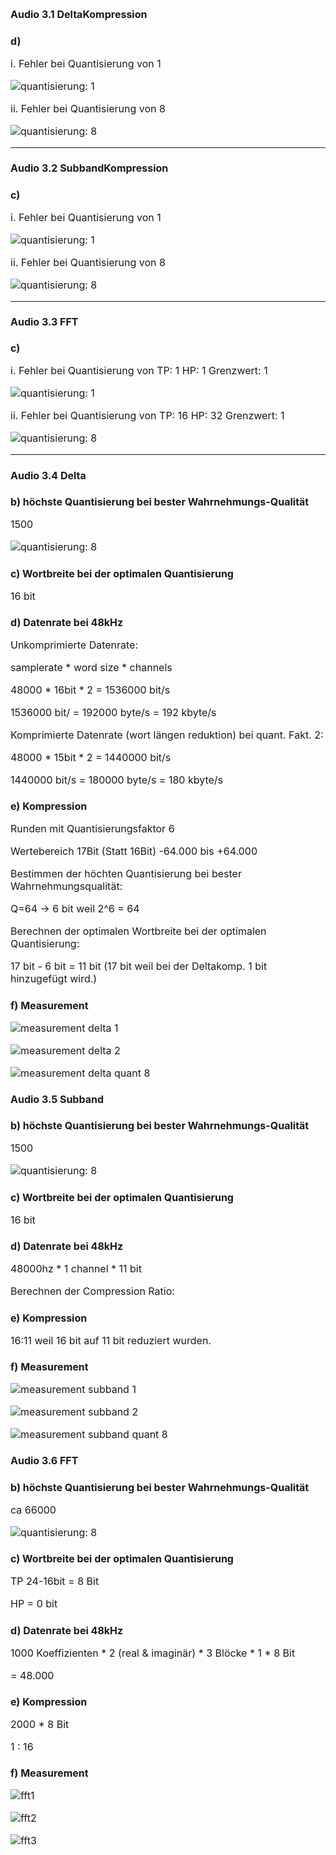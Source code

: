 <!-- $size: a4 -portrait -->

<style>
	*{
  	font-size: 12pt;
  }
</style>


# Audio 3.1 DeltaKompression
### d)

  i. Fehler bei Quantisierung von 1

![quantisierung: 1](AssetsAudio/delta1.PNG)

  ii. Fehler bei Quantisierung von 8

![quantisierung: 8](AssetsAudio/delta8.PNG)

---

# Audio 3.2 SubbandKompression
### c)
  i. Fehler bei Quantisierung von 1

![quantisierung: 1](AssetsAudio/subband1.PNG)

  ii. Fehler bei Quantisierung von 8

![quantisierung: 8](AssetsAudio/subband8.PNG)

---

# Audio 3.3 FFT
### c)
  i. Fehler bei Quantisierung von TP: 1 HP: 1 Grenzwert: 1

![quantisierung: 1](AssetsAudio/Error1-1.jpg)

  ii. Fehler bei Quantisierung von TP: 16 HP: 32 Grenzwert: 1

![quantisierung: 8](AssetsAudio/Error16-32.jpg)

---

# Audio 3.4 Delta
### b) höchste Quantisierung bei bester Wahrnehmungs-Qualität

  1500

![quantisierung: 8](AssetsAudio/quantisierungsfaktor.PNG)

### c) Wortbreite bei der optimalen Quantisierung

  16 bit

### d) Datenrate bei 48kHz

  Unkomprimierte Datenrate:

  samplerate \* word size \* channels

  48000 \* 16bit \* 2 = 1536000 bit/s

  1536000 bit/ = 192000 byte/s = 192 kbyte/s

  Komprimierte Datenrate (wort längen reduktion) bei quant. Fakt. 2:

  48000 \* 15bit \* 2 = 1440000 bit/s

  1440000 bit/s = 180000 byte/s = 180 kbyte/s

### e) Kompression

  Runden mit Quantisierungsfaktor 6

  Wertebereich 17Bit (Statt 16Bit)
  -64.000 bis +64.000

  Bestimmen der höchten Quantisierung bei bester Wahrnehmungsqualität:

  Q=64 -> 6 bit weil 2^6 = 64

  Berechnen der optimalen Wortbreite bei der optimalen Quantisierung:

  17 bit - 6 bit = 11 bit (17 bit weil bei der Deltakomp. 1 bit hinzugefügt wird.)

### f) Measurement


 ![measurement delta 1](AssetsAudio/delta.PNG)

 ![measurement delta 2](AssetsAudio/delta2.PNG)

 ![measurement delta quant 8](AssetsAudio/delta8.PNG)

# Audio 3.5 Subband
### b) höchste Quantisierung bei bester Wahrnehmungs-Qualität

1500

![quantisierung: 8](AssetsAudio/quantisierungsfaktor.PNG)

### c) Wortbreite bei der optimalen Quantisierung

16 bit

### d) Datenrate bei 48kHz

  48000hz \* 1 channel \* 11 bit

  Berechnen der Compression Ratio:

### e) Kompression

  16:11 weil 16 bit auf 11 bit reduziert wurden.

### f) Measurement

 ![measurement subband 1](AssetsAudio/subband.PNG)

 ![measurement subband 2](AssetsAudio/subband2.PNG)

 ![measurement subband quant 8](AssetsAudio/subband8.PNG)

# Audio 3.6 FFT
### b) höchste Quantisierung bei bester Wahrnehmungs-Qualität

ca 66000

![quantisierung: 8](AssetsAudio/FFT-quantisierungsfaktor.JPG)

### c) Wortbreite bei der optimalen Quantisierung

TP 24-16bit = 8 Bit

HP = 0 bit

### d) Datenrate bei 48kHz
1000 Koeffizienten * 2 (real & imaginär) * 3 Blöcke * 1 * 8 Bit

= 48.000

### e) Kompression

2000 * 8 Bit 

1 : 16

### f) Measurement

![fft1](AssetsAudio/fft1.PNG)

![fft2](AssetsAudio/fft2.jpg)

![fft3](AssetsAudio/fft3.PNG)



















